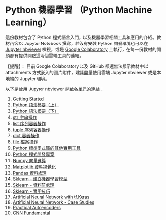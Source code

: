 # Python 機器學習 （Python Machine Learning）

這份教材包含了 Python 程式語言入門，以及機器學習相關工具和應用的介紹。教材內容以 Jupyter Notebook 撰寫，若沒有安裝 Python 開發環境也可以在 [Jupyter nbviewer](https://nbviewer.jupyter.org/) 檢視，或是 [Google Colaboratory](https://colab.research.google.com/notebooks/welcome.ipynb?hl=en) 上執行，在每一份教材的開頭都有提供開啟這兩個雲端工具的連結。

【提醒】： 目前 Google Colaboratory 以及 GitHub 都還無法顯示教材中以 attachments 方式嵌入的圖片附件，建議盡量使用雲端 Jupyter nbviewer 或是本地端的 Jupyter 環境。

以下是使用 Jupyter nbviewer 開啟各單元的連結：
1. [Getting Started](https://nbviewer.jupyter.org/github/twMr7/Python-Machine-Learning/blob/master/01-Getting_Started.ipynb)
2. [Python 語法概要（上）](https://nbviewer.jupyter.org/github/twMr7/Python-Machine-Learning/blob/master/02-Syntax_Overview_1.ipynb)
3. [Python 語法概要（下）](https://nbviewer.jupyter.org/github/twMr7/Python-Machine-Learning/blob/master/03-Syntax_Overview_2.ipynb)
4. [str 字串操作](https://nbviewer.jupyter.org/github/twMr7/Python-Machine-Learning/blob/master/04-String_Operations.ipynb)
5. [list 序列容器操作](https://nbviewer.jupyter.org/github/twMr7/Python-Machine-Learning/blob/master/05-List_Operations.ipynb)
6. [tuple 序列容器操作](https://nbviewer.jupyter.org/github/twMr7/Python-Machine-Learning/blob/master/06-Tuple_Operations.ipynb)
7. [dict 容器操作](https://nbviewer.jupyter.org/github/twMr7/Python-Machine-Learning/blob/master/07-Dict_Operations.ipynb)
8. [file 檔案操作](https://nbviewer.jupyter.org/github/twMr7/Python-Machine-Learning/blob/master/08-File_Operations.ipynb)
9. [Python 標準函式庫的其他實用工具](https://nbviewer.jupyter.org/github/twMr7/Python-Machine-Learning/blob/master/09-Other_Utilities.ipynb)
10. [Python 程式開發專案](https://nbviewer.jupyter.org/github/twMr7/Python-Machine-Learning/blob/master/10-Coding_Project.ipynb)
11. [Numpy 向量運算](https://nbviewer.jupyter.org/github/twMr7/Python-Machine-Learning/blob/master/11-Numpy_Vectorized_Computation.ipynb)
12. [Matplotlib 資料視覺化](https://nbviewer.jupyter.org/github/twMr7/Python-Machine-Learning/blob/master/12-Matplotlib_Data_Visualization.ipynb)
13. [Pandas 資料處理](https://nbviewer.jupyter.org/github/twMr7/Python-Machine-Learning/blob/master/13-Pandas_Data_Processing.ipynb)
14. [Sklearn - 建立機器學習模型](https://nbviewer.jupyter.org/github/twMr7/Python-Machine-Learning/blob/master/14-Sklearn_Building_A_Machine_Learning_Model.ipynb)
15. [Sklearn - 資料前處理](https://nbviewer.jupyter.org/github/twMr7/Python-Machine-Learning/blob/master/15-Sklearn_Data_Preprocessing.ipynb)
16. [Sklearn - 實用技巧](https://nbviewer.jupyter.org/github/twMr7/Python-Machine-Learning/blob/master/16-Sklearn_Best_Practice_Techniques.ipynb)
17. [Artificial Neural Network with tf.Keras](https://nbviewer.jupyter.org/github/twMr7/Python-Machine-Learning/blob/master/17-Artificial_Neural_Network_with_tf_Keras.ipynb)
18. [Artificial Neural Network - Case Studies](https://nbviewer.jupyter.org/github/twMr7/Python-Machine-Learning/blob/master/18-ANN_Case_Studies.ipynb)
19. [Practical Autoencoders](https://nbviewer.jupyter.org/github/twMr7/Python-Machine-Learning/blob/master/19-Practical_Autoencoders.ipynb)
20. [CNN Fundamental](https://nbviewer.jupyter.org/github/twMr7/Python-Machine-Learning/blob/master/20-CNN_Fundamental.ipynb)
